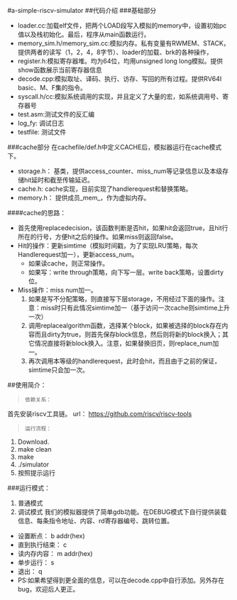 #a-simple-riscv-simulator
##代码介绍
###基础部分
* loader.cc:加载elf文件，把两个LOAD段写入模拟的memory中，设置初始pc值以及栈初始化。最后，程序从main函数运行。
* memory_sim.h/memory_sim.cc:模拟内存。私有变量有RWMEM、STACK，提供两者的读写（1，2，4，8字节）、loader的加载、brk的各种操作，
* register.h:模拟寄存器堆。均为64位，均用unsigned long long模拟。提供show函数展示当前寄存器信息
* decode.cpp:模拟取址、译码、执行、访存、写回的所有过程。提供RV64I basic、M、F集的指令。
* syscall.h/cc:模拟系统调用的实现，并且定义了大量的宏，如系统调用号、寄存器号
* test.asm:测试文件的反汇编
* log_fy: 调试日志
* testfile: 测试文件

###cache部分
在cachefile/def.h中定义CACHE后，模拟器运行在cache模式下。
* storage.h： 基类，提供access_counter、miss_num等记录信息以及本级存储hit延时和截至传输延迟。
* cache.h: cache实现，目前实现了handlerequest和替换策略。
* memory.h： 提供成员_mem_，作为虚拟内存。

####cache的思路：
* 首先使用replacedecision，该函数判断是否hit，如果hit会返回true，且hit行所在的行号，方便hit之后的操作。如果miss则返回false。
* Hit的操作：更新simtime（模拟时间戳，为了实现LRU策略，每次Handlerequest加一），更新access_num。
  * 如果读cache，则正常操作。
  * 如果写：write through策略，向下写一层。write back策略，设置dirty位。
* Miss操作：miss num加一。
  1. 如果是写不分配策略，则直接写下层storage，不用经过下面的操作。注意：miss时只有此情况simtime加一（基于访问一次cache则simtime上升一次）
  2. 调用replacealgorithm函数，选择某个block，如果被选择的block存在内容而且dirty为true，则首先保存block信息，然后则将新的block换入；其它情况直接将新block换入。注意，如果替换旧页，则replace_num加一。
  3. 再次调用本等级的handlerequest，此时会hit，而且由于之前的保证，simtime只会加一次。

##使用简介：
>     依赖关系：
首先安装riscv工具链。
url： https://github.com/riscv/riscv-tools

>     运行流程：
1. Download.
2. make clean
3. make
4. ./simulator
5. 按照提示运行

###运行模式：
1. 普通模式
2. 调试模式
我们的模拟器提供了简单gdb功能。在DEBUG模式下自行提供装载信息、每条指令地址、内容、rd寄存器编号、跳转位置。
* 设置断点： b addr(hex)
* 直到执行结束： c
* 读内存内容： m addr(hex)
* 单步运行： s
* 退出： q
* PS:如果希望得到更全面的信息，可以在decode.cpp中自行添加。另外存在bug，欢迎后人更正。



